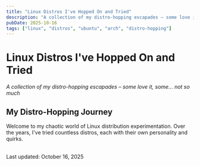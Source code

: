 ```yaml
---
title: "Linux Distros I've Hopped On and Tried"
description: "A collection of my distro-hopping escapades – some love it, some… not so much"
pubDate: 2025-10-16
tags: ["linux", "distros", "ubuntu", "arch", "distro-hopping"]
---
```


# Linux Distros I've Hopped On and Tried

_A collection of my distro-hopping escapades – some love it, some… not so much_

## My Distro-Hopping Journey

Welcome to my chaotic world of Linux distribution experimentation. Over the years, I've tried countless distros, each with their own personality and quirks.


<br/>
Last updated: October 16, 2025